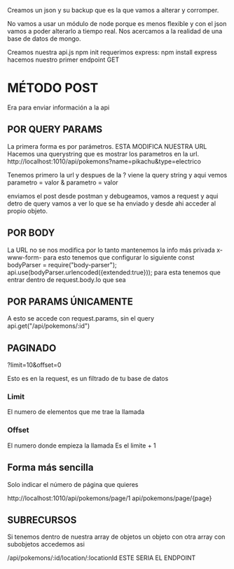 Creamos un json y su backup que es la que vamos a alterar y corromper.

No vamos a usar un módulo de node porque es menos flexible y con el json vamos a poder alterarlo a tiempo real. Nos acercamos a la realidad de una base de datos de mongo.

Creamos nuestra api.js
npm init
requerimos express: npm install express
hacemos nuestro primer endpoint GET

# MÉTODO POST

Era para enviar información a la api

## POR QUERY PARAMS

La primera forma es por parámetros. ESTA MODIFICA NUESTRA URL
Hacemos una querystring que es mostrar los parametros en la url.
http://localhost:1010/api/pokemons?name=pikachu&type=electrico

Tenemos primero la url y despues de la ? viene la query string y aqui vemos parametro = valor & parametro = valor

enviamos el post desde postman y debugeamos, vamos a request y aqui detro de query vamos a ver lo que se ha enviado y desde ahi acceder al propio objeto.

## POR BODY

La URL no se nos modifica por lo tanto mantenemos la info más privada
x-www-form-
para esto tenemos que configurar lo siguiente
const bodyParser = require("body-parser");
api.use(bodyParser.urlencoded({extended:true}));
para esta tenemos que entrar dentro de request.body.lo que sea

## POR PARAMS ÚNICAMENTE

A esto se accede con request.params, sin el query
api.get("/api/pokemons/:id")

## PAGINADO

?limit=10&offset=0

Esto es en la request, es un filtrado de tu base de datos

### Limit

El numero de elementos que me trae la llamada

### Offset

El numero donde empieza la llamada
Es el limite + 1

## Forma más sencilla

Solo indicar el número de página que quieres

http://localhost:1010/api/pokemons/page/1
api/pokemons/page/{page}

## SUBRECURSOS

Si tenemos dentro de nuestra array de objetos un objeto con otra array con subobjetos accedemos asi

/api/pokemons/:id/location/:locationId ESTE SERIA EL ENDPOINT

